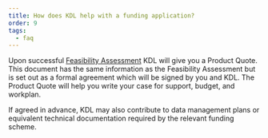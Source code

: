 ```yaml
---
title: How does KDL help with a funding application?
order: 9
tags:
  - faq
---
```


Upon successful [Feasibility Assessment](/faqs/#what-happens-after-kdl-takes-on-a-project) KDL will give you a Product Quote. This document has the same information as the Feasibility Assessment but is set out as a formal agreement which will be signed by you and KDL. The Product Quote will help you write your case for support, budget, and workplan.

If agreed in advance, KDL may also contribute to data management plans or equivalent technical documentation required by the relevant funding scheme.
